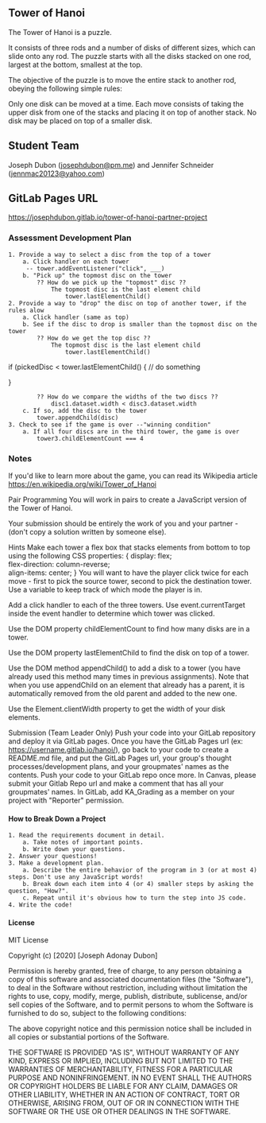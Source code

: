 ## Tower of Hanoi
The Tower of Hanoi is a puzzle.

It consists of three rods and a number of disks of different sizes, which can slide onto any rod. The puzzle starts with all the disks stacked on one rod, largest at the bottom, smallest at the top.

The objective of the puzzle is to move the entire stack to another rod, obeying the following simple rules:

Only one disk can be moved at a time.
Each move consists of taking the upper disk from one of the stacks and placing it on top of another stack.
No disk may be placed on top of a smaller disk.

## Student Team
Joseph Dubon (josephdubon@pm.me)
and
Jennifer Schneider (jennmac20123@yahoo.com)

## GitLab Pages URL
https://josephdubon.gitlab.io/tower-of-hanoi-partner-project

### Assessment Development Plan
    1. Provide a way to select a disc from the top of a tower
        a. Click handler on each tower
         -- tower.addEventListener("click", ___)
        b. "Pick up" the topmost disc on the tower
            ?? How do we pick up the "topmost" disc ??
                The topmost disc is the last element child
                    tower.lastElementChild()
    2. Provide a way to "drop" the disc on top of another tower, if the rules alow
        a. Click handler (same as top)
        b. See if the disc to drop is smaller than the topmost disc on the tower
            ?? How do we get the top disc ??
                The topmost disc is the last element child
                    tower.lastElementChild()

if (pickedDisc < tower.lastElementChild() {
    // do something

}

            ?? How do we compare the widths of the two discs ??
                disc1.dataset.width < disc3.dataset.width
        c. If so, add the disc to the tower
            tower.appendChild(disc)
    3. Check to see if the game is over --"winning condition"
        a. If all four discs are in the third tower, the game is over
            tower3.childElementCount === 4

### Notes
If you'd like to learn more about the game, you can read its Wikipedia article
https://en.wikipedia.org/wiki/Tower_of_Hanoi

Pair Programming
You will work in pairs to create a JavaScript version of the Tower of Hanoi.

Your submission should be entirely the work of you and your partner - (don't copy a solution written by someone else).

Hints
Make each tower a flex box that stacks elements from bottom to top using the following CSS properties:
{
    display: flex;  
    flex-direction: column-reverse;  
    align-items: center;
}
You will want to have the player click twice for each move - first to pick the source tower, second to pick the destination tower. Use a variable to keep track of which mode the player is in.

Add a click handler to each of the three towers. Use event.currentTarget inside the event handler to determine which tower was clicked.

Use the DOM property childElementCount to find how many disks are in a tower.

Use the DOM property lastElementChild to find the disk on top of a tower.

Use the DOM method appendChild() to add a disk to a tower (you have already used this method many times in previous assignments). Note that when you use appendChild on an element that already has a parent, it is automatically removed from the old parent and added to the new one.

Use the Element.clientWidth property to get the width of your disk elements.

Submission (Team Leader Only)
Push your code into your GitLab repository and deploy it via GitLab pages.
Once you have the GitLab Pages url (ex: https://username.gitlab.io/hanoi/), go back to your code to create a README.md file, and put the GitLab Pages url, your group's thought processes/development plans, and your groupmates' names as the contents.
Push your code to your GitLab repo once more.
In Canvas, please submit your Gitlab Repo url and make a comment that has all your groupmates' names.
In GitLab, add KA_Grading as a member on your project with "Reporter" permission.

#### How to Break Down a Project

	1. Read the requirements document in detail.
		a. Take notes of important points.
		b. Write down your questions.
	2. Answer your questions!
	3. Make a development plan.
		a. Describe the entire behavior of the program in 3 (or at most 4) steps. Don't use any JavaScript words!
		b. Break down each item into 4 (or 4) smaller steps by asking the question, "How?".
		c. Repeat until it's obvious how to turn the step into JS code.
    4. Write the code!

#### License
MIT License

Copyright (c) [2020] [Joseph Adonay Dubon]

Permission is hereby granted, free of charge, to any person obtaining a copy
of this software and associated documentation files (the "Software"), to deal
in the Software without restriction, including without limitation the rights
to use, copy, modify, merge, publish, distribute, sublicense, and/or sell
copies of the Software, and to permit persons to whom the Software is
furnished to do so, subject to the following conditions:

The above copyright notice and this permission notice shall be included in all
copies or substantial portions of the Software.

THE SOFTWARE IS PROVIDED "AS IS", WITHOUT WARRANTY OF ANY KIND, EXPRESS OR
IMPLIED, INCLUDING BUT NOT LIMITED TO THE WARRANTIES OF MERCHANTABILITY,
FITNESS FOR A PARTICULAR PURPOSE AND NONINFRINGEMENT. IN NO EVENT SHALL THE
AUTHORS OR COPYRIGHT HOLDERS BE LIABLE FOR ANY CLAIM, DAMAGES OR OTHER
LIABILITY, WHETHER IN AN ACTION OF CONTRACT, TORT OR OTHERWISE, ARISING FROM,
OUT OF OR IN CONNECTION WITH THE SOFTWARE OR THE USE OR OTHER DEALINGS IN THE
SOFTWARE.